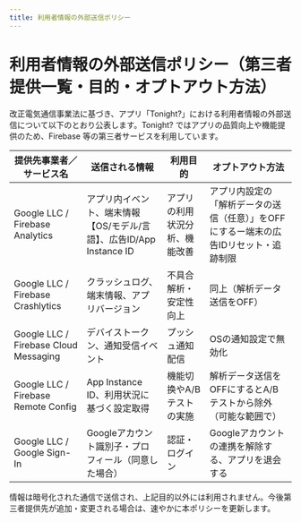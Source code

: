 ```yaml
---
title: 利用者情報の外部送信ポリシー
---
```


# 利用者情報の外部送信ポリシー（第三者提供一覧・目的・オプトアウト方法）

改正電気通信事業法に基づき、アプリ「Tonight?」における利用者情報の外部送信について以下のとおり公表します。Tonight? ではアプリの品質向上や機能提供のため、Firebase 等の第三者サービスを利用しています。

| 提供先事業者／サービス名 | 送信される情報 | 利用目的 | オプトアウト方法 |
|---|---|---|---|
| Google LLC / Firebase Analytics | アプリ内イベント、端末情報【OS/モデル/言語】、広告ID/App Instance ID | アプリの利用状況分析、機能改善 | アプリ内設定の「解析データの送信（任意）」をOFFにするー端末の広告IDリセット・追跡制限 |
| Google LLC / Firebase Crashlytics | クラッシュログ、端末情報、アプリバージョン | 不具合解析・安定性向上 | 同上（解析データ送信をOFF） |
| Google LLC / Firebase Cloud Messaging | デバイストークン、通知受信イベント | プッシュ通知配信 | OSの通知設定で無効化 |
| Google LLC / Firebase Remote Config | App Instance ID、利用状況に基づく設定取得 | 機能切换やA/Bテストの実施 | 解析データ送信をOFFにするとA/Bテストから除外（可能な範囲で） |
| Google LLC / Google Sign-In | Googleアカウント識別子・プロフィール（同意した場合） | 認証・ログイン | Googleアカウントの連携を解除する、アプリを退会する |

情報は暗号化された通信で送信され、上記目的以外には利用されません。今後第三者提供先が追加・変更される場合は、速やかに本ポリシーを更新します。
